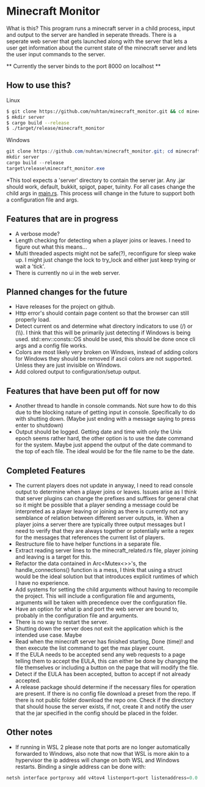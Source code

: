 # Minecraft Monitor

What is this? This program runs a minecraft server in a child process, input and output to the server are handled in seperate threads. There is a seperate web server that gets launched along with the server that lets a user get information about the current state of the minecraft server and lets the user input commands to the server.

** Currently the server binds to the port 8000 on localhost **

## How to use this?
Linux
```bash
$ git clone https://github.com/nuhtan/minecraft_monitor.git && cd minecraft_monitor
$ mkdir server
$ cargo build --release
$ ./target/release/minecraft_monitor
```

Windows
```powershell
git clone https://github.com/nuhtan/minecraft_monitor.git; cd minecraft_monitor
mkdir server
cargo build --release
target\release\minecraft_monitor.exe
```
\*This tool expects a 'server' directory to contain the server jar. Any .jar should work, default, bukkit, spigot, paper, tuinity. For all cases change the child args in [main.rs](src/main.rs). This process will change in the future to support both a configuration file and args.

## Features that are in progress
- A verbose mode?
- Length checking for detecting when a player joins or leaves. I need to figure out what this means...
- Multi threaded aspects might not be safe(?), reconfigure for sleep wake up. I might just change the lock to try_lock and either just keep trying or wait a 'tick'.
- There is currently no ui in the web server.

## Planned changes for the future
- Have releases for the project on github.
- Http error's should contain page content so that the browser can still properly load.
- Detect current os and determine what directory indicators to use (/) or (\\\\). I think that this will be primarily just detecting if Windows is being used. std::env::consts::OS should be used, this should be done once cli args and a config file works.
- Colors are most likely very broken on Windows, instead of adding colors for Windows they should be removed if ascii colors are not supported. Unless they are just invisible on Windows.
- Add colored output to configuration/setup output.

## Features that have been put off for now
- Another thread to handle in console commands. Not sure how to do this due to the blocking nature of getting input in console. Specifically to do with shutting down. (Maybe just ending with a message saying to press enter to shutdown)
- Output should be logged. Getting date and time with only the Unix epoch seems rather hard, the other option is to use the date command for the system. Maybe just append the output of the date command to the top of each file. The ideal would be for the file name to be the date.

## Completed Features
- The current players does not update in anyway, I need to read console output to determine when a player joins or leaves. Issues arise as I think that server plugins can change the prefixes and suffixes for general chat so it might be possible that a player sending a message could be interpreted as a player leaving or joining as there is currently not any semblance of relation between different server outputs, ie. When a player joins a server there are typically three output messages but I need to verify that they are always together or potentially write a regex for the messages that references the current list of players.
- Restructure file to have helper functions in a separate file.
- Extract reading server lines to the minecraft_related.rs file, player joining and leaving is a target for this.
- Refactor the data contained in Arc<Mutex<>>'s, the handle_connections() function is a mess, I think that using a struct would be the ideal solution but that introduces explicit runtimes of which I have no experience.
- Add systems for setting the child arguments without having to recompile the project. This will include a configuration file and arguments, arguments will be taken with precedence over the configuration file.
- Have an option for what ip and port the web server are bound to, probably in the configuration file and arguments.
- There is no way to restart the server.
- Shutting down the server does not exit the application which is the intended use case. Maybe
- Read when the minecraft server has finished starting, Done (time)! and then execute the list command to get the max player count.
- If the EULA needs to be accepted send any web requests to a page telling them to accept the EULA, this can either be done by changing the file themselves or including a button on the page that will modify the file.
- Detect if the EULA has been accepted, button to accept if not already accepted.
- A release package should determine if the necessary files for operation are present. If there is no config file download a preset from the repo. If there is not public folder download the repo one. Check if the directory that should house the server exists, if not, create it and notify the user that the jar specified in the config should be placed in the folder.

## Other notes
- If running in WSL 2 please note that ports are no longer automatically forwarded to Windows, also note that now that WSL is more akin to a hypervisor the ip address will change on both WSL and Windows restarts. Binding a single address can be done with: 
```powershell
netsh interface portproxy add v4tov4 listenport=port listenaddress=0.0.0.0 connectport=port connectaddress=WSLAddress
```